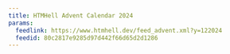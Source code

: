 ```yaml
---
title: HTMHell Advent Calendar 2024
params:
  feedlink: https://www.htmhell.dev/feed_advent.xml?y=122024
  feedid: 80c2817e9285d97d442f66d65d2d1286
---
```

